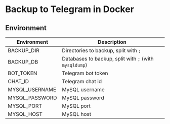 # Backup to Telegram in Docker

## Environment

| Environment | Description |
| --- | ----------- |
| BACKUP_DIR | Directories to backup, split with `;` |
| BACKUP_DB | Databases to backup, split with `;` (with `mysqldump`) |
| BOT_TOKEN | Telegram bot token |
| CHAT_ID | Telegram chat id |
| MYSQL_USERNAME | MySQL username |
| MYSQL_PASSWORD | MySQL password |
| MYSQL_PORT | MySQL port |
| MYSQL_HOST | MySQL host |
